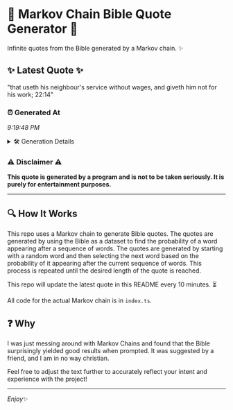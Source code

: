 # 📖 Markov Chain Bible Quote Generator 📖

Infinite quotes from the Bible generated by a Markov chain. ✨

## ✨ Latest Quote ✨
"that useth his neighbour's service without wages, and giveth him not for his work; 22:14"

### ⏰ Generated At
*9:19:48 PM*

<details>
    <summary>🛠️ Generation Details</summary>
    <p>
        <strong>🌱 Seed:</strong> that<br>
        <strong>🔄 Iterations:</strong> 14<br>
        <strong>📜 Context History:</strong><br>[ that ]: useth<br>[ that, useth ]: his<br>[ that, useth, his ]: neighbour's<br>[ that, useth, his, neighbour's ]: service<br>[ that, useth, his, neighbour's, service ]: without<br>[ that, useth, his, neighbour's, service, without ]: wages,<br>[ useth, his, neighbour's, service, without, wages, ]: and<br>[ his, neighbour's, service, without, wages,, and ]: giveth<br>[ neighbour's, service, without, wages,, and, giveth ]: him<br>[ service, without, wages,, and, giveth, him ]: not<br>[ without, wages,, and, giveth, him, not ]: for<br>[ wages,, and, giveth, him, not, for ]: his<br>[ and, giveth, him, not, for, his ]: work;<br>[ giveth, him, not, for, his, work; ]: 22:14<br>
    </p>
</details>

### ⚠️ Disclaimer ⚠️
**This quote is generated by a program and is not to be taken seriously. It is purely for entertainment purposes.**

---

## 🔍 How It Works

This repo uses a Markov chain to generate Bible quotes. The quotes are generated by using the Bible as a dataset to find the probability of a word appearing after a sequence of words. The quotes are generated by starting with a random word and then selecting the next word based on the probability of it appearing after the current sequence of words. This process is repeated until the desired length of the quote is reached.

This repo will update the latest quote in this README every 10 minutes. ⏳

All code for the actual Markov chain is in `index.ts`.

## ❓ Why

I was just messing around with Markov Chains and found that the Bible surprisingly yielded good results when prompted. 
It was suggested by a friend, and I am in no way christian.

Feel free to adjust the text further to accurately reflect your intent and experience with the project!

---

*Enjoy*✨
